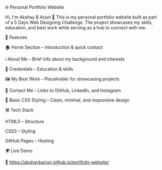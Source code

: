 🌐 Personal Portfolio Website

Hi, I'm Akshay B Arjun 👋
This is my personal portfolio website built as part of a 5 Days Web Designing Challenge.
The project showcases my skills, education, and best work while serving as a hub to connect with me.

🚀 Features

🏠 Home Section – Introduction & quick contact

ℹ️ About Me – Brief info about my background and interests

📜 Credentials – Education & skills

🖼️ My Best Work – Placeholder for showcasing projects

📩 Contact Me – Links to GitHub, LinkedIn, and Instagram

🎨 Basic CSS Styling – Clean, minimal, and responsive design

🛠️ Tech Stack

HTML5 – Structure

CSS3 – Styling

GitHub Pages – Hosting

🌍 Live Demo

🔗 https://akshaybarjun.github.io/portfolio-website/
